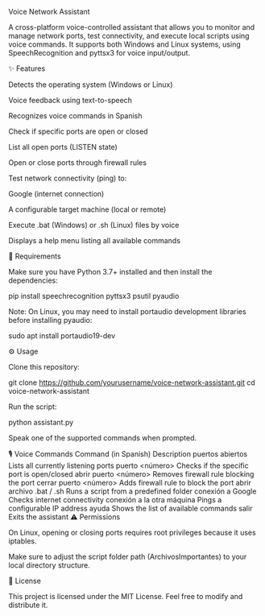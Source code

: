 Voice Network Assistant

A cross-platform voice-controlled assistant that allows you to monitor and manage network ports, test connectivity, and execute local scripts using voice commands.
It supports both Windows and Linux systems, using SpeechRecognition and pyttsx3 for voice input/output.

✨ Features

Detects the operating system (Windows or Linux)

Voice feedback using text-to-speech

Recognizes voice commands in Spanish

Check if specific ports are open or closed

List all open ports (LISTEN state)

Open or close ports through firewall rules

Test network connectivity (ping) to:

Google (internet connection)

A configurable target machine (local or remote)

Execute .bat (Windows) or .sh (Linux) files by voice

Displays a help menu listing all available commands

🧩 Requirements

Make sure you have Python 3.7+ installed and then install the dependencies:

pip install speechrecognition pyttsx3 psutil pyaudio


Note: On Linux, you may need to install portaudio development libraries before installing pyaudio:

sudo apt install portaudio19-dev

⚙️ Usage

Clone this repository:

git clone https://github.com/yourusername/voice-network-assistant.git
cd voice-network-assistant


Run the script:

python assistant.py


Speak one of the supported commands when prompted.

🎙️ Voice Commands
Command (in Spanish)	Description
puertos abiertos	Lists all currently listening ports
puerto <número>	Checks if the specific port is open/closed
abrir puerto <número>	Removes firewall rule blocking the port
cerrar puerto <número>	Adds firewall rule to block the port
abrir archivo .bat / .sh	Runs a script from a predefined folder
conexión a Google	Checks internet connectivity
conexión a la otra máquina	Pings a configurable IP address
ayuda	Shows the list of available commands
salir	Exits the assistant
⚠️ Permissions

On Linux, opening or closing ports requires root privileges because it uses iptables.

Make sure to adjust the script folder path (ArchivosImportantes) to your local directory structure.

📄 License

This project is licensed under the MIT License.
Feel free to modify and distribute it.
